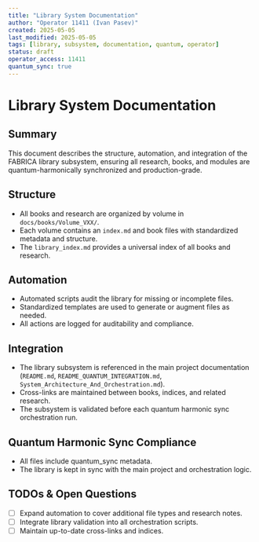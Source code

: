 ```yaml
---
title: "Library System Documentation"
author: "Operator 11411 (Ivan Pasev)"
created: 2025-05-05
last_modified: 2025-05-05
tags: [library, subsystem, documentation, quantum, operator]
status: draft
operator_access: 11411
quantum_sync: true
---
```

# Library System Documentation

## Summary
This document describes the structure, automation, and integration of the FABRICA library subsystem, ensuring all research, books, and modules are quantum-harmonically synchronized and production-grade.

## Structure
- All books and research are organized by volume in `docs/books/Volume_VXX/`.
- Each volume contains an `index.md` and book files with standardized metadata and structure.
- The `library_index.md` provides a universal index of all books and research.

## Automation
- Automated scripts audit the library for missing or incomplete files.
- Standardized templates are used to generate or augment files as needed.
- All actions are logged for auditability and compliance.

## Integration
- The library subsystem is referenced in the main project documentation (`README.md`, `README_QUANTUM_INTEGRATION.md`, `System_Architecture_And_Orchestration.md`).
- Cross-links are maintained between books, indices, and related research.
- The subsystem is validated before each quantum harmonic sync orchestration run.

## Quantum Harmonic Sync Compliance
- All files include quantum_sync metadata.
- The library is kept in sync with the main project and orchestration logic.

## TODOs & Open Questions
- [ ] Expand automation to cover additional file types and research notes.
- [ ] Integrate library validation into all orchestration scripts.
- [ ] Maintain up-to-date cross-links and indices. 